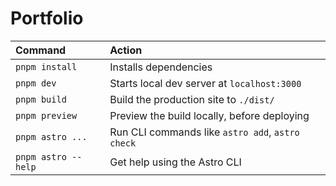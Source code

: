 # Portfolio

| Command             | Action                                           |
| :------------------ | :----------------------------------------------- |
| `pnpm install`      | Installs dependencies                            |
| `pnpm dev`          | Starts local dev server at `localhost:3000`      |
| `pnpm build`        | Build the production site to `./dist/`           |
| `pnpm preview`      | Preview the build locally, before deploying      |
| `pnpm astro ...`    | Run CLI commands like `astro add`, `astro check` |
| `pnpm astro --help` | Get help using the Astro CLI                     |
